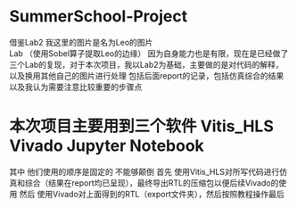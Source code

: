 # SummerSchool-Project


借鉴Lab2  我这里的图片是名为Leo的图片  
Lab （使用Sobel算子提取Leo的边缘）
因为自身能力也是有限，现在是已经做了三个Lab的复现，对于本次项目，我以Lab2为基础，主要做的是对代码的解释，以及换用其他自己的图片进行处理
包括后面report的记录，包括仿真综合的结果以及我认为需要注意比较重要的步骤点

# 本次项目主要用到三个软件 Vitis_HLS Vivado Jupyter Notebook

其中 他们使用的顺序是固定的 不能够颠倒
首先 使用Vitis_HLS对所写代码进行仿真和综合（结果在report均已呈现），最终导出RTL的压缩包以便后续Vivado的使用
然后 使用Vivado对上面得到的RTL（export文件夹），然后按照教程操作最后
